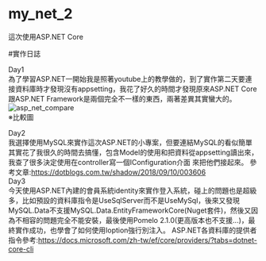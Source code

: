 # my_net_2  
這次使用ASP.NET Core  

#實作日誌  

Day1  
為了學習ASP.NET一開始我是照著youtube上的教學做的，到了實作第二天要連接資料庫時才發現沒有appsetting，我花了好久的時間才發現原來ASP.NET Core跟ASP.NET Framework是兩個完全不一樣的東西，兩著差異其實蠻大的。  
![asp_net_compare](https://user-images.githubusercontent.com/32414355/143891954-df6a223c-66af-4227-9579-7778ca586af3.png)  
※比較圖  

Day2  
我選擇使用MySQL來實作這次ASP.NET的小專案，但要連結MySQL的看似簡單其實花了我很久的時間去搞懂，包含Model的使用和把資料從appsetting讀出來，我查了很多決定使用在controller寫一個IConfiguration介面
來把他們接起來。 
參考文章:https://dotblogs.com.tw/shadow/2018/09/10/003606  
Day3  
今天使用ASP.NET內建的會員系統identity來實作登入系統，碰上的問題也是超級多，比如預設的資料庫指令是UseSqlServer而不是UseMySql，後來又發現MySQL.Data不支援MySQL.Data.EntityFrameworkCore(Nuget套件)，然後又因為不相容的問題完全不能安裝，最後使用Pomelo 2.1.0(更高版本也不支援...)，最終實作成功，也學會了如何使用Ioption強行別注入。 
ASP.NET各資料庫的提供者指令參考:https://docs.microsoft.com/zh-tw/ef/core/providers/?tabs=dotnet-core-cli  
